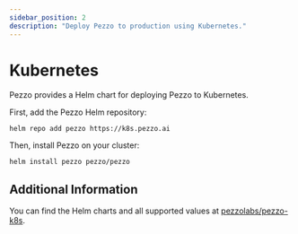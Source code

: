 ```yaml
---
sidebar_position: 2
description: "Deploy Pezzo to production using Kubernetes."
---
```


# Kubernetes

Pezzo provides a Helm chart for deploying Pezzo to Kubernetes.

First, add the Pezzo Helm repository:
```
helm repo add pezzo https://k8s.pezzo.ai
```

Then, install Pezzo on your cluster:
```
helm install pezzo pezzo/pezzo
```

## Additional Information
You can find the Helm charts and all supported values at [pezzolabs/pezzo-k8s](https://github.com/pezzolabs/pezzo-k8s).


